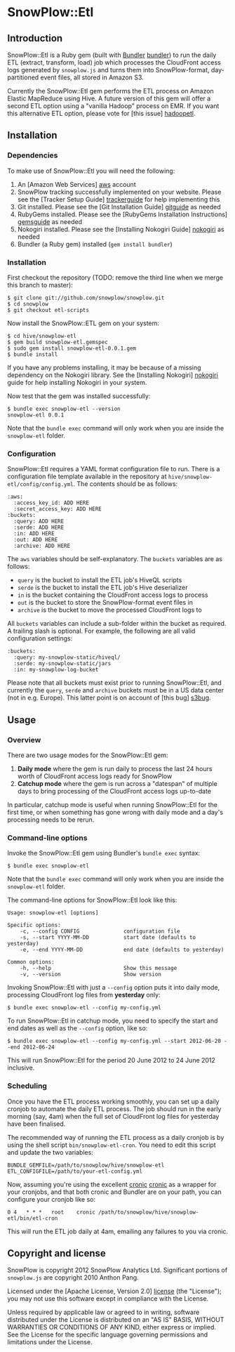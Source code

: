 # SnowPlow::Etl

## Introduction

SnowPlow::Etl is a Ruby gem (built with [Bundler] [bundler]) to run the daily
ETL (extract, transform, load) job which processes the CloudFront access logs
generated by `snowplow.js` and turns them into SnowPlow-format, 
day-partitioned event files, all stored in Amazon S3.

Currently the SnowPlow::Etl gem performs the ETL process on Amazon Elastic 
MapReduce using Hive. A future version of this gem will offer a second ETL 
option using a "vanilla Hadoop" process on EMR. If you want this alternative 
ETL option, please vote for [this issue] [hadoopetl].

## Installation

### Dependencies

To make use of SnowPlow::Etl you will need the following:

1. An [Amazon Web Services] [aws] account
2. SnowPlow tracking successfully implemented on your website. Please see the
   [Tracker Setup Guide] [trackerguide] for help implementing this
3. Git installed. Please see the [Git Installation Guide] [gitguide] as needed  
4. RubyGems installed. Please see the [RubyGems Installation Instructions] [gemsguide]
   as needed
5. Nokogiri installed. Please see the [Installing Nokogiri Guide] [nokogiri] as needed
5. Bundler (a Ruby gem) installed (`gem install bundler`)

### Installation

First checkout the repository (TODO: remove the third line when we merge this 
branch to master):

    $ git clone git://github.com/snowplow/snowplow.git
    $ cd snowplow
    $ git checkout etl-scripts
    
Now install the SnowPlow::ETL gem on your system:

    $ cd hive/snowplow-etl
    $ gem build snowplow-etl.gemspec 
    $ sudo gem install snowplow-etl-0.0.1.gem
    $ bundle install

If you have any problems installing, it may be because of a missing dependency on the Nokogiri library. See the [Installing Nokogiri] [nokogiri] guide for help installing Nokogiri in your system.

Now test that the gem was installed successfully:

    $ bundle exec snowplow-etl --version
    snowplow-etl 0.0.1

Note that the `bundle exec` command will only work when you are inside the 
`snowplow-etl` folder.

### Configuration

SnowPlow::Etl requires a YAML format configuration file to run. There
is a configuration file template available in the repository at 
`hive/snowplow-etl/config/config.yml`. The contents should be as
follows:

    :aws:
      :access_key_id: ADD HERE
      :secret_access_key: ADD HERE
    :buckets:
      :query: ADD HERE
      :serde: ADD HERE
      :in: ADD HERE
      :out: ADD HERE
      :archive: ADD HERE

The `aws` variables should be self-explanatory. The `buckets` variables
are as follows:

* `query` is the bucket to install the ETL job's HiveQL scripts
* `serde` is the bucket to install the ETL job's Hive deserializer
* `in` is the bucket containing the CloudFront access logs to process
* `out` is the bucket to store the SnowPlow-format event files in
* `archive` is the bucket to move the processed CloudFront logs to

All `buckets` variables can include a sub-folder within the bucket as 
required. A trailing slash is optional. For example, the following are
all valid configuration settings:

    :buckets:
      :query: my-snowplow-static/hiveql/
      :serde: my-snowplow-static/jars
      :in: my-snowplow-log-bucket

Please note that all buckets must exist prior to running SnowPlow::Etl,
and currently the `query`, `serde` and `archive` buckets must be in a 
US data center (not in e.g. Europe). This latter point is on account of 
[this bug] [s3bug].

## Usage

### Overview

There are two usage modes for the SnowPlow::Etl gem:

1. **Daily mode** where the gem is run daily to process the last 24 hours
   worth of CloudFront access logs ready for SnowPlow
2. **Catchup mode** where the gem is run across a "datespan" of multiple 
   days to bring processing of the CloudFront access logs up-to-date 

In particular, catchup mode is useful when running SnowPlow::Etl for the 
first time, or when something has gone wrong with daily mode and a day's
processing needs to be rerun.

### Command-line options

Invoke the SnowPlow::Etl gem using Bundler's `bundle exec` syntax:

    $ bundle exec snowplow-etl
    
Note that the `bundle exec` command will only work when you are inside the 
`snowplow-etl` folder.

The command-line options for SnowPlow::Etl look like this:

    Usage: snowplow-etl [options]

    Specific options:
        -c, --config CONFIG              configuration file
        -s, --start YYYY-MM-DD           start date (defaults to yesterday)
        -e, --end YYYY-MM-DD             end date (defaults to yesterday)

    Common options:
        -h, --help                       Show this message
        -v, --version                    Show version
   
Invoking SnowPlow::Etl with just a `--config` option puts it into daily
mode, processing CloudFront log files from **yesterday** only:

    $ bundle exec snowplow-etl --config my-config.yml
 
To run SnowPlow::Etl in catchup mode, you need to specify the start and end
dates as well as the `--config` option, like so:

    $ bundle exec snowplow-etl --config my-config.yml --start 2012-06-20 --end 2012-06-24 

This will run SnowPlow::Etl for the period 20 June 2012 to 24 June 2012
inclusive.

### Scheduling

Once you have the ETL process working smoothly, you can set up a daily cronjob
to automate the daily ETL process. The job should run in the early morning 
(say, 4am) when the full set of CloudFront log files for yesterday have been 
finalised.

The recommended way of running the ETL process as a daily cronjob is by using 
the shell script `bin/snowplow-etl-cron`. You need to edit this script and 
update the two variables:

    BUNDLE_GEMFILE=/path/to/snowplow/hive/snowplow-etl
    ETL_CONFIGFILE=/path/to/your-etl-config.yml

Now, assuming you're using the excellent [cronic] [cronic] as a wrapper for 
your cronjobs, and that both cronic and Bundler are on your path, you can 
configure your cronjob like so:

    0 4   * * *   root    cronic /path/to/snowplow/hive/snowplow-etl/bin/etl-cron

This will run the ETL job daily at 4am, emailing any failures to you via cronic.

## Copyright and license

SnowPlow is copyright 2012 SnowPlow Analytics Ltd. Significant portions of `snowplow.js`
are copyright 2010 Anthon Pang.

Licensed under the [Apache License, Version 2.0] [license] (the "License");
you may not use this software except in compliance with the License.

Unless required by applicable law or agreed to in writing, software
distributed under the License is distributed on an "AS IS" BASIS,
WITHOUT WARRANTIES OR CONDITIONS OF ANY KIND, either express or implied.
See the License for the specific language governing permissions and
limitations under the License.

[bundler]: http://gembundler.com/
[hadoopetl]: https://github.com/snowplow/snowplow/issues/17
[aws]: http://aws.amazon.com/ 
[trackerguide]: https://github.com/snowplow/snowplow/wiki/Integrating-SnowPlow-tracking-tags-on-your-website
[gitguide]: http://git-scm.com/book/en/Getting-Started-Installing-Git
[gemsguide]: http://docs.rubygems.org/read/chapter/3
[cronic]: http://habilis.net/cronic/
[s3bug]: https://github.com/snowplow/snowplow/issues/16
[license]: http://www.apache.org/licenses/LICENSE-2.0
[nokogiri]: http://nokogiri.org/tutorials/installing_nokogiri.html
